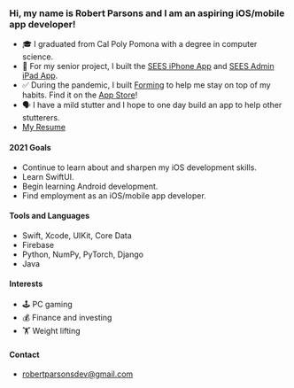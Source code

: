 ### Hi, my name is Robert Parsons and I am an aspiring iOS/mobile app developer!

- 🎓 I graduated from Cal Poly Pomona with a degree in computer science.
- 📱 For my senior project, I built the [SEES iPhone App](https://github.com/robertparsonsdev/SEESApp) and [SEES Admin iPad App](https://github.com/robertparsonsdev/SEESAdmin).
- ✅ During the pandemic, I built [Forming](https://github.com/robertparsonsdev/Forming) to help me stay on top of my habits. Find it on the [App Store](https://apps.apple.com/us/app/forming/id1511563733)!
- 🗣 I have a mild stutter and I hope to one day build an app to help other stutterers.
- [My Resume](https://drive.google.com/file/d/1g165C-YP2KbJhpRnXAboekwEvb9bCOCp/view?usp=sharing)

#### 2021 Goals
- Continue to learn about and sharpen my iOS development skills.
- Learn SwiftUI.
- Begin learning Android development.
- Find employment as an iOS/mobile app developer.

#### Tools and Languages
- Swift, Xcode, UIKit, Core Data
- Firebase
- Python, NumPy, PyTorch, Django
- Java

#### Interests
- 🕹 PC gaming 
- 💰 Finance and investing
- 🏋️ Weight lifting

#### Contact
- robertparsonsdev@gmail.com
